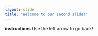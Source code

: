 ```yaml
---
layout: slide
title: "Welcome to our second slide!"
---
```

**instructions**
Use the left arrow to go back!
